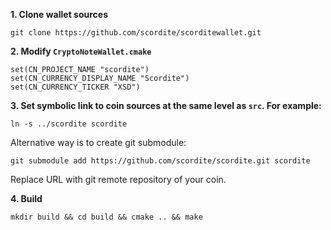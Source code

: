 **1. Clone wallet sources**

```
git clone https://github.com/scordite/scorditewallet.git
```

**2. Modify `CryptoNoteWallet.cmake`**
 
```
set(CN_PROJECT_NAME "scordite")
set(CN_CURRENCY_DISPLAY_NAME "Scordite")
set(CN_CURRENCY_TICKER "XSD")
```

**3. Set symbolic link to coin sources at the same level as `src`. For example:**

```
ln -s ../scordite scordite
```

Alternative way is to create git submodule:

```
git submodule add https://github.com/scordite/scordite.git scordite
```

Replace URL with git remote repository of your coin.

**4. Build**

```
mkdir build && cd build && cmake .. && make
```
